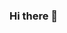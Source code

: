 ### Hi there 👋

<!--
**dharmeshprataps/dharmeshprataps** is a ✨ _special_ ✨ repository because its `README.md` (this file) appears on your GitHub profile.

Here are some ideas to get you started:

- 🔭 I’m currently working on imporving my Data Structures and Algorithms.
- 🌱 I’m currently learning Express, NodeJS, React-Native
- 👯 I’m looking to collaborate on Backend Development
- 🤔 I’m looking for help with Machine Learning
- 💬 Ask me about anything you find relevant will answer most logically with best of my knowledge.
- 📫 How to reach me: dharmeshprataps@gmail.com
- 😄 Pronouns: He/Him
- ⚡ Fun fact: Beginners try to save the queen but professional only save the king (PS. Taling about Chess).
-->
